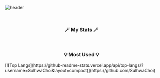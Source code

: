 ![header](https://capsule-render.vercel.app/api?type=waving&color=gradient&height=250&width=180%&section=header&text=Hi,%20%20%20I'm%20Sulhwa%20Choi%20🥰&animation=twinkling&fontSize=55)

<br>

<h3 align="center">🪄 My Stats 🪄</h3>


<br>

<h3 align="center">💡 Most Used 💡</h3>
[![Top Langs](https://github-readme-stats.vercel.app/api/top-langs/?username=SulhwaChoi&layout=compact)](https://github.com/SulhwaChoi)

